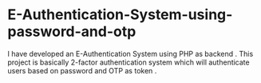 # E-Authentication-System-using-password-and-otp
I have developed an E-Authentication System  using PHP as backend . This project is basically 2-factor authentication system which will authenticate users based on password and OTP  as token .
